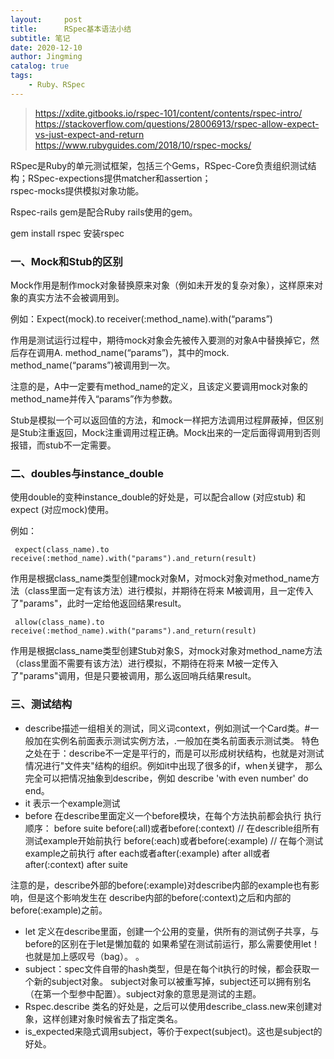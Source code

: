 ```yaml
---
layout:     post
title:      RSpec基本语法小结
subtitle: 笔记
date: 2020-12-10
author: Jingming
catalog: true
tags:
    - Ruby、RSpec
---
```

> https://xdite.gitbooks.io/rspec-101/content/contents/rspec-intro/ <br/>
 https://stackoverflow.com/questions/28006913/rspec-allow-expect-vs-just-expect-and-return <br/>
 https://www.rubyguides.com/2018/10/rspec-mocks/

RSpec是Ruby的单元测试框架，包括三个Gems，RSpec-Core负责组织测试结构；RSpec-expections提供matcher和assertion；  
rspec-mocks提供模拟对象功能。

Rspec-rails gem是配合Ruby rails使用的gem。

gem install rspec 安装rspec

### 一、Mock和Stub的区别

Mock作用是制作mock对象替换原来对象（例如未开发的复杂对象），这样原来对象的真实方法不会被调用到。

例如：Expect(mock).to receiver(:method_name).with(“params”)

作用是测试运行过程中，期待mock对象会先被传入要测的对象A中替换掉它，然后存在调用A. method_name(“params”)，其中的mock. method_name(“params”)被调用到一次。

注意的是，A中一定要有method_name的定义，且该定义要调用mock对象的method_name并传入“params”作为参数。

Stub是模拟一个可以返回值的方法，和mock一样把方法调用过程屏蔽掉，但区别是Stub注重返回，Mock注重调用过程正确。Mock出来的一定后面得调用到否则报错，而stub不一定需要。

### 二、doubles与instance_double

使用double的变种instance_double的好处是，可以配合allow (对应stub) 和 expect (对应mock)使用。

例如：

```
 expect(class_name).to receive(:method_name).with("params").and_return(result)
```
作用是根据class_name类型创建mock对象M，对mock对象对method_name方法（class里面一定有该方法）进行模拟，并期待在将来
M被调用，且一定传入了"params"，此时一定给他返回结果result。

```
 allow(class_name).to receive(:method_name).with("params").and_return(result)
```

作用是根据class_name类型创建Stub对象S，对mock对象对method_name方法（class里面不需要有该方法）进行模拟，不期待在将来
M被一定传入了"params"调用，但是只要被调用，那么返回哨兵结果result。

### 三、测试结构

- describe描述一组相关的测试，同义词context，例如测试一个Card类。#一般加在实例名前面表示测试实例方法，.一般加在类名前面表示测试类。
特色之处在于：describe不一定是平行的，而是可以形成树状结构，也就是对测试情况进行"文件夹"结构的组织。例如it中出现了很多的if，when关键字，
那么完全可以把情况抽象到describe，例如 describe 'with even number' do end。
- it 表示一个example测试
- before 在describe里面定义一个before模块，在每个方法执前都会执行
执行顺序：
before suite
before(:all)或者before(:context) // 在describle组所有测试example开始前执行
before(:each)或者before(:example) // 在每个测试example之前执行
after each或者after(:example)
after all或者after(:context)
after suite

注意的是，describe外部的before(:example)对describe内部的example也有影响，但是这个影响发生在
describe内部的before(:context)之后和内部的before(:example)之前。
- let 定义在describe里面，创建一个公用的变量，供所有的测试例子共享，与before的区别在于let是懒加载的
如果希望在测试前运行，那么需要使用let！也就是加上感叹号（bag）。
。
- subject：spec文件自带的hash类型，但是在每个it执行的时候，都会获取一个新的subject对象。
subject对象可以被重写掉，subject还可以拥有别名（在第一个型参中配置）。subject对象的意思是测试的主题。
- Rspec.describe 类名的好处是，之后可以使用describe_class.new来创建对象，这样创建对象时候省去了指定类名。
- is_expected来隐式调用subject，等价于expect(subject)。这也是subject的好处。
